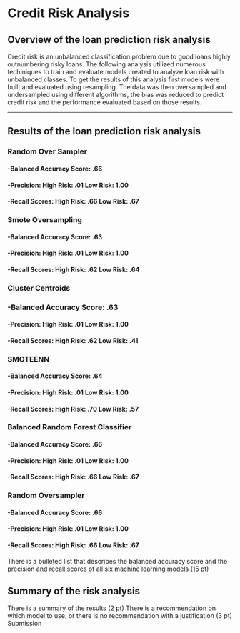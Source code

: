 # Credit Risk Analysis


## Overview of the loan prediction risk analysis


Credit risk is an unbalanced classification problem due to good loans highly outnumbering risky loans. The following analysis utilized numerous techiniques to train and evaluate models created to analyze loan risk with unbalanced classes. To get the results of this analysis first models were built and evaluated using resampling. The data was then oversampled and undersampled using different algorithms, the bias was reduced to predict credit risk and the performance evaluated based on those results.
 
---
## Results of the loan prediction risk analysis


###  Random Over Sampler
####    -Balanced Accuracy Score: .66
####    -Precision: High Risk: .01 Low Risk: 1.00
####    -Recall Scores: High Risk: .66 Low Risk: .67

###  Smote Oversampling
####    -Balanced Accuracy Score: .63
####    -Precision: High Risk: .01 Low Risk: 1.00
####    -Recall Scores: High Risk: .62 Low Risk: .64

###  Cluster Centroids
###      -Balanced Accuracy Score: .63
####     -Precision: High Risk: .01 Low Risk: 1.00
####     -Recall Scores: High Risk: .62 Low Risk: .41

###  SMOTEENN
####     -Balanced Accuracy Score: .64
####     -Precision: High Risk: .01 Low Risk: 1.00
####     -Recall Scores: High Risk: .70 Low Risk: .57

###  Balanced Random Forest Classifier
####     -Balanced Accuracy Score: .66
####     -Precision: High Risk: .01 Low Risk: 1.00
####     -Recall Scores: High Risk: .66 Low Risk: .67

###  Random Oversampler
####     -Balanced Accuracy Score: .66
####     -Precision: High Risk: .01 Low Risk: 1.00
####     -Recall Scores: High Risk: .66 Low Risk: .67
 
There is a bulleted list that describes the balanced accuracy score and the precision and recall scores of all six machine learning models (15 pt)
## Summary of the risk analysis

There is a summary of the results (2 pt)
There is a recommendation on which model to use, or there is no recommendation with a justification (3 pt)
Submission
